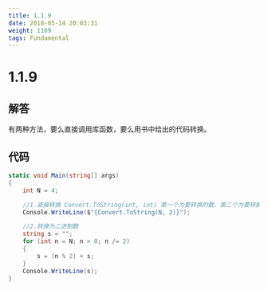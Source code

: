 ```yaml
---
title: 1.1.9
date: 2018-05-14 20:03:31
weight: 1109
tags: Fundamental
---
```


# 1.1.9


## 解答

有两种方法，要么直接调用库函数，要么用书中给出的代码转换。

## 代码

```csharp
static void Main(string[] args)
{
    int N = 4;

    //1.直接转换 Convert.ToString(int, int) 第一个为要转换的数，第二个为要转换的进制
    Console.WriteLine($"{Convert.ToString(N, 2)}");

    //2.转换为二进制数
    string s = "";
    for (int n = N; n > 0; n /= 2)
    {
        s = (n % 2) + s;
    }
    Console.WriteLine(s);
}
```

